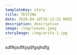 ```yaml
---
templateKey: story
title: TESTING
date: 2020-04-18T16:12:22.009Z
description: description
image: /img/leaves.jpeg
storyImage: /img/arita-1.jpg
---
```


sdflkjsdfkjsjdfgsjhdfg
